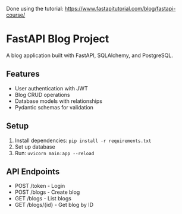 Done using the tutorial:
https://www.fastapitutorial.com/blog/fastapi-course/

# FastAPI Blog Project

A blog application built with FastAPI, SQLAlchemy, and PostgreSQL.

## Features
- User authentication with JWT
- Blog CRUD operations
- Database models with relationships
- Pydantic schemas for validation

## Setup
1. Install dependencies: `pip install -r requirements.txt`
2. Set up database
3. Run: `uvicorn main:app --reload`

## API Endpoints
- POST /token - Login
- POST /blogs - Create blog
- GET /blogs - List blogs
- GET /blogs/{id} - Get blog by ID

